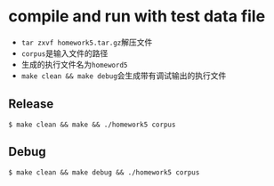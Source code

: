 # compile and run with test data file

- `tar zxvf homework5.tar.gz`解压文件
- `corpus`是输入文件的路径
-  生成的执行文件名为`homeword5`
- `make clean && make debug`会生成带有调试输出的执行文件

## Release

```
$ make clean && make && ./homework5 corpus

```

## Debug

```
$ make clean && make debug && ./homework5 corpus
```

